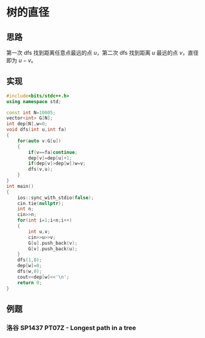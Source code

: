 # 树的直径

## 思路

第一次 dfs 找到距离任意点最远的点 $u$，第二次 dfs 找到距离 $u$ 最远的点 $v$，直径即为 $u-v$。

## 实现

```cpp
#include<bits/stdc++.h>
using namespace std;

const int N=10005;
vector<int> G[N];
int dep[N],w=0;
void dfs(int u,int fa)
{
	for(auto v:G[u])
	{
		if(v==fa)continue;
		dep[v]=dep[u]+1;
		if(dep[v]>dep[w])w=v;
		dfs(v,u);
	}
}
int main()
{
	ios::sync_with_stdio(false);
	cin.tie(nullptr);
	int n;
	cin>>n;
	for(int i=1;i<n;i++)
	{
		int u,v;
		cin>>u>>v;
		G[u].push_back(v);
		G[v].push_back(u);
	}
	dfs(1,0);
	dep[w]=0;
	dfs(w,0);
	cout<<dep[w]<<'\n';
	return 0;
}
```

## 例题

### 洛谷 SP1437 PT07Z - Longest path in a tree

<Problem id="SP1437" />
